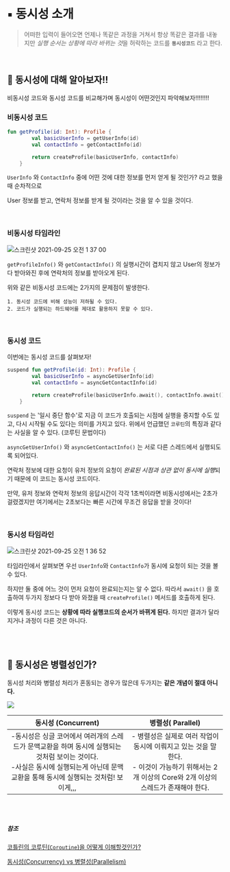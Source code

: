 # ▪️ 동시성 소개

>어떠한 입력이 들어오면 언제나 똑같은 과정을 거쳐서 항상 똑같은 결과를 내놓지만
*실행 순서는 상황에 따라 바뀌는 것*을 허락하는 코드를 **`동시성코드`** 라고 한다.

<br>

## 🧐 동시성에 대해 알아보자!!

비동시성 코드와 동시성 코드를 비교해가며 동시성이 어떤것인지 파악해보자!!!!!!!!

### **비동시성 코드**

```kotlin
fun getProfile(id: Int): Profile {
        val basicUserInfo = getUserInfo(id)
        val contactInfo = getContactInfo(id)

        return createProfile(basicUserInfo, contactInfo)
    }
```

`UserInfo` 와 `ContactInfo` 중에 어떤 것에 대한 정보를 먼저 얻게 될 것인가? 라고 했을때 순차적으로 

User 정보를 받고, 연락처 정보를 받게 될 것이라는 것을 알 수 있을 것이다. 



<br>

### 비동시성 타임라인

![스크린샷 2021-09-25 오전 1 37 00](https://user-images.githubusercontent.com/55980680/134716385-49453fd8-0fe5-42f8-ae90-5633496d783d.png)

`getProfileInfo()` 와 `getContactInfo()` 의 실행시간이 겹치지 않고  User의 정보가 다 받아와진 후에 연락처의 정보를 받아오게 된다.

 위와 같은 비동시성 코드에는 2가지의 문제점이 발생한다.

```
1. 동시성 코드에 비해 성능이 저하될 수 있다.
2. 코드가 실행되는 하드웨어를 제대로 활용하지 못할 수 있다.
```

<br>


### 동시성 코드

이번에는 동시성 코드를 살펴보자! 

```kotlin
suspend fun getProfile(id: Int): Profile {
        val basicUserInfo = asyncGetUserInfo(id)
        val contactInfo = asyncGetContactInfo(id)

        return createProfile(basicUserInfo.await(), contactInfo.await())
    }
```

`suspend` 는 '일시 중단 함수'로 지금 이 코드가 호출되는 시점에 실행을 중지할 수도 있고, 다시 시작될 수도 있다는 의미를 가지고 있다. 위에서 언급했던 `코루틴`의 특징과 같다는 사실을 알 수 있다. (코루틴 문법이다)

`asyncGetUserInfo()` 와  `asyncGetContactInfo()` 는 서로 다른 스레드에서 실행되도록 되어있다. 

연락처 정보에 대한 요청이 유저 정보의 요청이 *완료된 시점과 상관 없이 동시에 실행*되기 때문에 이 코드는 동시성 코드이다. 

만약, 유저 정보와 연락처 정보의 응답시간이 각각 1초씩이라면 비동시성에서는 2초가 걸렸겠지만 여기에서는  2초보다는 빠른 시간에 무조건 응답을 받을 것이다!


<br>

### 동시성 타임라인
![스크린샷 2021-09-25 오전 1 36 52](https://user-images.githubusercontent.com/55980680/134716382-98df76e3-a08f-4c87-8631-7b0a0973f4d9.png)

타임라인에서 살펴보면 우선 `UserInfo`와 `ContactInfo`가 동시에 요청이 되는 것을 볼 수 있다. 

하지만 둘 중에 어느 것이 먼저 요청이 완료되는지는 알 수 없다. 따라서 `await()` 을 호출하여 두가지 정보다 다 받아 와졌을 때 `createProfile()` 메서드를 호출하게 된다. 

이렇게 동시성 코드는 **상황에 따라 실행코드의 순서가 바뀌게 된다.** 하지만 결과가 달라지거나 과정이 다른 것은 아니다.  

<br>
<br>


## 🤔 동시성은 병렬성인가?

동시성 처리와 병렬성 처리가 혼동되는 경우가 많은데 두가지는 **같은 개념이 절대 아니다.**

![](https://t1.daumcdn.net/cfile/tistory/995359405FBBB9591C)

**동시성 (Concurrent)**  |  **병렬성( Parallel)** |
:-------------------------:|:-------------------------:
-동시성은 싱글 코어에서 여러개의 스레드가 문맥교환을 하며 동시에 실행되는 것처럼 보이는 것이다. <br> -사실은 동시에 실행되는게 아닌데 문맥교환을 통해 동시에 실행되는 것처럼! 보이게,,, |   - 병렬성은 실제로 여러 작업이 동시에 이뤄지고 있는 것을 말한다. <br>- 이것이 가능하기 위해서는 2개 이상의 Core와 2개 이상의 스레드가 존재해야 한다.|  


<br><br>


##### 참조

[코틀린의 코루틴(`Coroutine`)을 어떻게 이해할것인가?](https://stylishc.tistory.com/128)

[동시성(Concurrency) vs 병렬성(Parallelism)](https://seamless.tistory.com/42)


